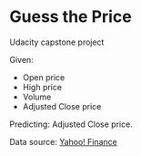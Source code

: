 # Guess the Price

Udacity capstone project

Given:
* Open price
* High price
* Volume
* Adjusted Close price

Predicting: Adjusted Close price.

Data source: [Yahoo! Finance](https://finance.yahoo.com/)
